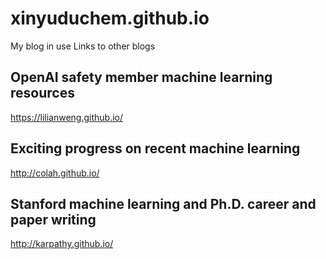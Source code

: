 # xinyuduchem.github.io
My blog in use
Links to other blogs

## OpenAI safety member machine learning resources
https://lilianweng.github.io/
## Exciting progress on recent machine learning
http://colah.github.io/
## Stanford machine learning and Ph.D. career and paper writing
http://karpathy.github.io/
